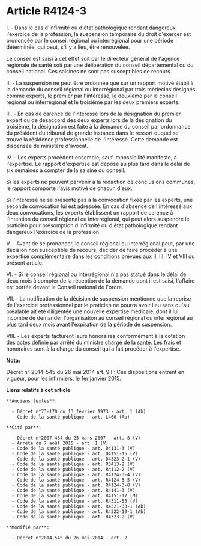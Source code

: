 # Article R4124-3

I. - Dans le cas d'infirmité ou d'état pathologique rendant dangereux l'exercice de la profession, la suspension temporaire
du droit d'exercer est prononcée par le conseil régional ou interrégional pour une période déterminée, qui peut, s'il y a
lieu, être renouvelée. 

Le conseil est saisi à cet effet soit par le directeur général de l'agence régionale de santé soit par une délibération du
conseil départemental ou du conseil national. Ces saisines ne sont pas susceptibles de recours. 

II. - La suspension ne peut être ordonnée que sur un rapport motivé établi à la demande du conseil régional ou interrégional
par trois médecins désignés comme experts, le premier par l'intéressé, le deuxième par le conseil régional ou interrégional
et le troisième par les deux premiers experts. 

III. - En cas de carence de l'intéressé lors de la désignation du premier expert ou de désaccord des deux experts lors de la
désignation du troisième, la désignation est faite à la demande du conseil par ordonnance du président du tribunal de grande
instance dans le ressort duquel se trouve la résidence professionnelle de l'intéressé. Cette demande est dispensée de
ministère d'avocat. 

IV. - Les experts procèdent ensemble, sauf impossibilité manifeste, à l'expertise. Le rapport d'expertise est déposé au plus
tard dans le délai de six semaines à compter de la saisine du conseil. 

Si les experts ne peuvent parvenir à la rédaction de conclusions communes, le rapport comporte l'avis motivé de chacun
d'eux. 

Si l'intéressé ne se présente pas à la convocation fixée par les experts, une seconde convocation lui est adressée. En cas
d'absence de l'intéressé aux deux convocations, les experts établissent un rapport de carence à l'intention du conseil
régional ou interrégional, qui peut alors suspendre le praticien pour présomption d'infirmité ou d'état pathologique rendant
dangereux l'exercice de la profession. 

V. - Avant de se prononcer, le conseil régional ou interrégional peut, par une décision non susceptible de recours, décider
de faire procéder à une expertise complémentaire dans les conditions prévues aux II, III, IV et VIII du présent article. 

VI. - Si le conseil régional ou interrégional n'a pas statué dans le délai de deux mois à compter de la réception de la
demande dont il est saisi, l'affaire est portée devant le Conseil national de l'ordre. 

VII. - La notification de la décision de suspension mentionne que la reprise de l'exercice professionnel par le praticien ne
pourra avoir lieu sans qu'au préalable ait été diligentée une nouvelle expertise médicale, dont il lui incombe de demander
l'organisation au conseil régional ou interrégional au plus tard deux mois avant l'expiration de la période de suspension. 

VIII. - Les experts facturent leurs honoraires conformément à la cotation des actes définie par arrêté du ministre chargé de
la santé. Les frais et honoraires sont à la charge du conseil qui a fait procéder à l'expertise.

**Nota:**

Décret n° 2014-545 du 26 mai 2014 art. 9 I : Ces dispositions entrent en vigueur, pour les infirmiers, le 1er janvier 2015.

**Liens relatifs à cet article**

	**Anciens textes**:

	  - Décret n°73-170 du 13 février 1973 - art. 1 (Ab)
	  - Code de la santé publique - art. L460 (Ab)

	**Cité par**:

	  - Décret n°2007-434 du 25 mars 2007 - art. 8 (V)
	  - Arrêté du 7 août 2015 - art. 1 (V)
	  - Code de la santé publique - art. D4131-3 (V)
	  - Code de la santé publique - art. D4151-15 (V)
	  - Code de la santé publique - art. D4323-2-1 (V)
	  - Code de la santé publique - art. R3413-2 (V)
	  - Code de la santé publique - art. R4112-2 (V)
	  - Code de la santé publique - art. R4124-3-4 (V)
	  - Code de la santé publique - art. R4124-3-5 (V)
	  - Code de la santé publique - art. R4124-3-8 (V)
	  - Code de la santé publique - art. R4141-3 (V)
	  - Code de la santé publique - art. R4151-17 (M)
	  - Code de la santé publique - art. R4311-53 (V)
	  - Code de la santé publique - art. R4321-33-1 (Ab)
	  - Code de la santé publique - art. R4322-19-1 (Ab)
	  - Code de la santé publique - art. R4323-2 (V)

	**Modifié par**:

	  - Décret n°2014-545 du 26 mai 2014 - art. 2
